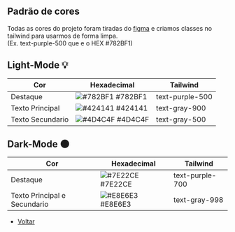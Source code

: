 ## Padr&atilde;o de cores

Todas as cores do projeto foram tiradas do [figma](https://www.figma.com/file/49ZMlS0hGlkOLssyboLg0P/He4rt-Devs?node-id=0%3A1) e criamos classes no tailwind para usarmos de forma limpa. <br />(Ex. text-purple-500 que e o HEX #782BF1)

## Light-Mode 💡

| Cor               | Hexadecimal                                                      | Tailwind       |   
| ----------------- | ---------------------------------------------------------------- | -------------- |
| Destaque          | ![#782BF1](https://via.placeholder.com/10/782BF1?text=+) #782BF1 |text-purple-500 |
| Texto Principal   | ![#424141](https://via.placeholder.com/10/424141?text=+) #424141 |text-gray-900   |
| Texto Secundario  | ![#4D4C4F](https://via.placeholder.com/10/4D4C4F?text=+) #4D4C4F |text-gray-500   |

## Dark-Mode 🌑

| Cor                           | Hexadecimal                                                      | Tailwind       |   
| ----------------------------- | ---------------------------------------------------------------- | -------------- |
| Destaque                      | ![#7E22CE](https://via.placeholder.com/10/782BF1?text=+) #7E22CE |text-purple-700 |
| Texto Principal e Secundario  | ![#E8E6E3](https://via.placeholder.com/10/424141?text=+) #E8E6E3 |text-gray-998   |

* [Voltar](./Padroes.md)
